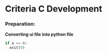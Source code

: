 # Criteria C Development #
### Preparation:
**Converting ui file into python file**
```.py
if a == n:
  exit(0)
```
